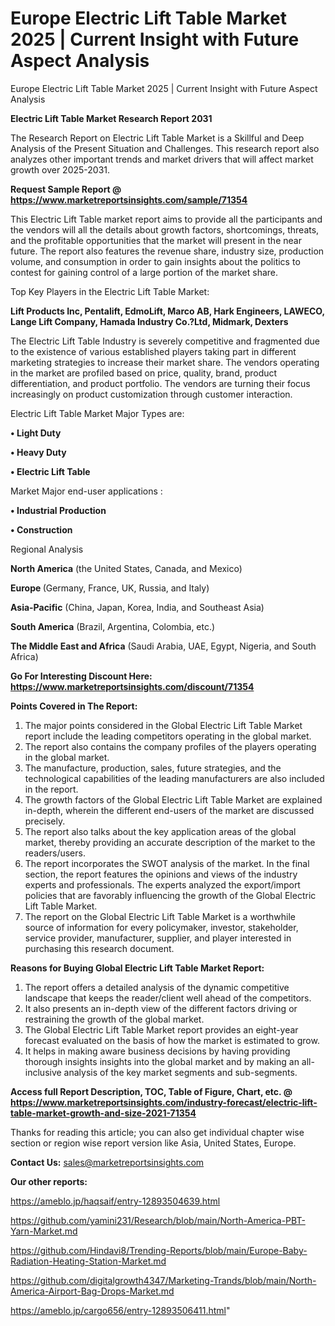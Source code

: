 # Europe Electric Lift Table Market 2025 | Current Insight with Future Aspect Analysis
Europe Electric Lift Table Market 2025 | Current Insight with Future Aspect Analysis

<strong>Electric Lift Table Market Research Report 2031</strong>

The Research Report on Electric Lift Table Market is a Skillful and Deep Analysis of the Present Situation and Challenges. This research report also analyzes other important trends and market drivers that will affect market growth over 2025-2031.

<strong>Request Sample Report @ <a href=https://www.marketreportsinsights.com/sample/71354>https://www.marketreportsinsights.com/sample/71354</a></strong>

This Electric Lift Table market report aims to provide all the participants and the vendors will all the details about growth factors, shortcomings, threats, and the profitable opportunities that the market will present in the near future. The report also features the revenue share, industry size, production volume, and consumption in order to gain insights about the politics to contest for gaining control of a large portion of the market share.

Top Key Players in the Electric Lift Table Market:

<strong>Lift Products Inc, Pentalift, EdmoLift, Marco AB, Hark Engineers, LAWECO, Lange Lift Company, Hamada Industry Co.?Ltd, Midmark, Dexters</strong>

The Electric Lift Table Industry is severely competitive and fragmented due to the existence of various established players taking part in different marketing strategies to increase their market share. The vendors operating in the market are profiled based on price, quality, brand, product differentiation, and product portfolio. The vendors are turning their focus increasingly on product customization through customer interaction.

Electric Lift Table Market Major Types are:

<strong>• Light Duty

• Heavy Duty

• Electric Lift Table</strong>

Market Major end-user applications :

<strong>• Industrial Production

• Construction</strong>

Regional Analysis

</u><strong><b>North America</b></strong> (the United States, Canada, and Mexico)

<strong><b>Europe </b></strong>(Germany, France, UK, Russia, and Italy)

<strong><b>Asia-Pacific</b></strong> (China, Japan, Korea, India, and Southeast Asia)

<strong><b>South America</b></strong> (Brazil, Argentina, Colombia, etc.)

<strong><b>The Middle East and Africa</b></strong> (Saudi Arabia, UAE, Egypt, Nigeria, and South Africa)

<strong>Go For Interesting Discount Here: <a href=https://www.marketreportsinsights.com/discount/71354>https://www.marketreportsinsights.com/discount/71354</a></strong>

<strong>Points Covered in The Report:</strong>
<ol>
  <li>The major points considered in the Global Electric Lift Table Market report include the leading competitors operating in the global market.</li>
  <li>The report also contains the company profiles of the players operating in the global market.</li>
  <li>The manufacture, production, sales, future strategies, and the technological capabilities of the leading manufacturers are also included in the report.</li>
  <li>The growth factors of the Global Electric Lift Table Market are explained in-depth, wherein the different end-users of the market are discussed precisely.</li>
  <li>The report also talks about the key application areas of the global market, thereby providing an accurate description of the market to the readers/users.</li>
  <li>The report incorporates the SWOT analysis of the market. In the final section, the report features the opinions and views of the industry experts and professionals. The experts analyzed the export/import policies that are favorably influencing the growth of the Global Electric Lift Table Market.</li>
  <li>The report on the Global Electric Lift Table Market is a worthwhile source of information for every policymaker, investor, stakeholder, service provider, manufacturer, supplier, and player interested in purchasing this research document.</li>
</ol>
<strong>Reasons for Buying Global Electric Lift Table Market Report:</strong>

<ol>
  <li>The report offers a detailed analysis of the dynamic competitive landscape that keeps the reader/client well ahead of the competitors.</li>
  <li>It also presents an in-depth view of the different factors driving or restraining the growth of the global market.</li>
  <li>The Global Electric Lift Table Market report provides an eight-year forecast evaluated on the basis of how the market is estimated to grow.</li>
  <li>It helps in making aware business decisions by having providing thorough insights insights into the global market and by making an all-inclusive analysis of the key market segments and sub-segments.</li>
</ol>
<strong>Access full Report Description, TOC, Table of Figure, Chart, etc. @ <a href=https://www.marketreportsinsights.com/industry-forecast/electric-lift-table-market-growth-and-size-2021-71354>https://www.marketreportsinsights.com/industry-forecast/electric-lift-table-market-growth-and-size-2021-71354</a></strong>


Thanks for reading this article; you can also get individual chapter wise section or region wise report version like Asia, United States, Europe.

<strong>Contact Us:</strong>
sales@marketreportsinsights.com

<strong>Our other reports:</strong>

<a href=https://ameblo.jp/haqsaif/entry-12893504639.html>https://ameblo.jp/haqsaif/entry-12893504639.html</a>

<a href=https://github.com/yamini231/Research/blob/main/North-America-PBT-Yarn-Market.md>https://github.com/yamini231/Research/blob/main/North-America-PBT-Yarn-Market.md</a>

<a href=https://github.com/Hindavi8/Trending-Reports/blob/main/Europe-Baby-Radiation-Heating-Station-Market.md>https://github.com/Hindavi8/Trending-Reports/blob/main/Europe-Baby-Radiation-Heating-Station-Market.md</a>

<a href=https://github.com/digitalgrowth4347/Marketing-Trands/blob/main/North-America-Airport-Bag-Drops-Market.md>https://github.com/digitalgrowth4347/Marketing-Trands/blob/main/North-America-Airport-Bag-Drops-Market.md</a>

<a href=https://ameblo.jp/cargo656/entry-12893506411.html>https://ameblo.jp/cargo656/entry-12893506411.html</a>"
